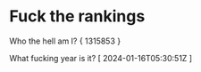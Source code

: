 # Fuck the rankings

Who the hell am I?
{ 1315853 }

What fucking year is it?
[ 2024-01-16T05:30:51Z ]
